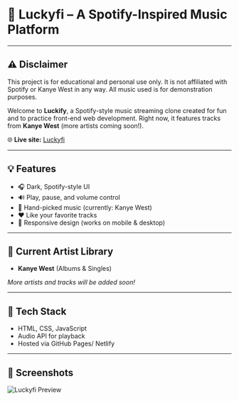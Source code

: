 # 🎵 Luckyfi – A Spotify-Inspired Music Platform

---
⚠️ Disclaimer
---
This project is for educational and personal use only. It is not affiliated with Spotify or Kanye West in any way. All music used is for demonstration purposes.

Welcome to **Luckify**, a Spotify-style music streaming clone created for fun and to practice front-end web development. Right now, it features tracks from **Kanye West** (more artists coming soon!).

🌐 **Live site:** [Luckyfi](https://luckyfi.netlify.app/)

---

## 💡 Features
- 🎧 Dark, Spotify-style UI
- 🔊 Play, pause, and volume control
- 🎵 Hand-picked music (currently: Kanye West)
- ❤️ Like your favorite tracks
- 📱 Responsive design (works on mobile & desktop)

---

## 🎤 Current Artist Library
- **Kanye West** (Albums & Singles)

_More artists and tracks will be added soon!_

---

## 🚀 Tech Stack
- HTML, CSS, JavaScript
- Audio API for playback
- Hosted via GitHub Pages/ Netlify

---

## 📸 Screenshots

![Luckyfi Preview](https://luckyfi.netlify.app/img/screenshot1.png)
